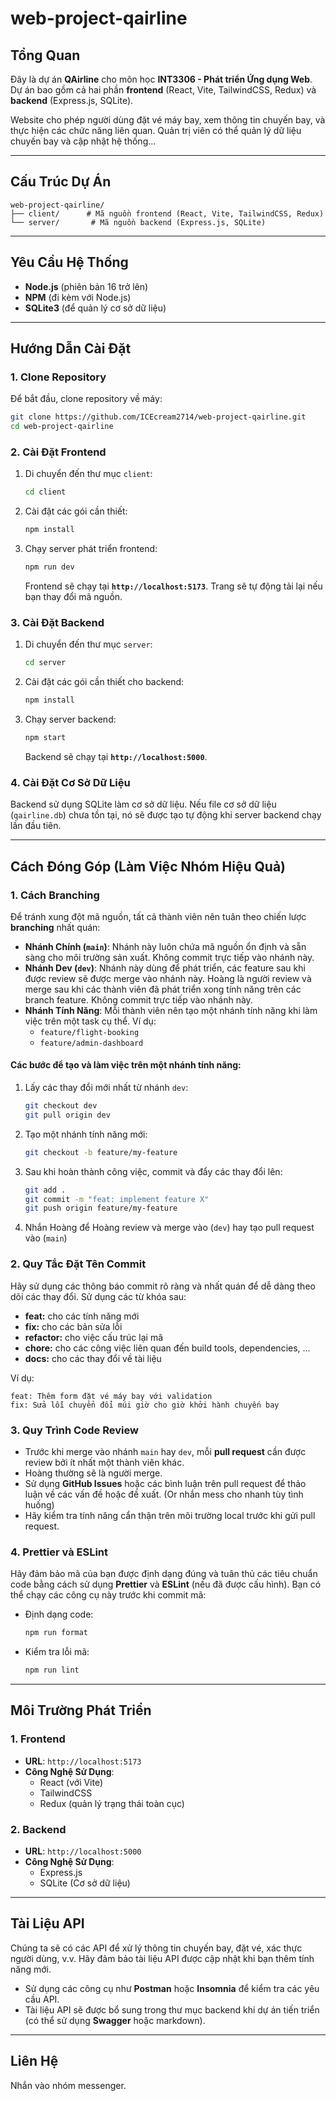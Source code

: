 # web-project-qairline

## Tổng Quan

Đây là dự án **QAirline** cho môn học **INT3306 - Phát triển Ứng dụng Web**. Dự án bao gồm cả hai phần **frontend** (React, Vite, TailwindCSS, Redux) và **backend** (Express.js, SQLite).

Website cho phép người dùng đặt vé máy bay, xem thông tin chuyến bay, và thực hiện các chức năng liên quan. Quản trị viên có thể quản lý dữ liệu chuyến bay và cập nhật hệ thống...

---

## Cấu Trúc Dự Án

```
web-project-qairline/
├── client/      # Mã nguồn frontend (React, Vite, TailwindCSS, Redux)
└── server/       # Mã nguồn backend (Express.js, SQLite)
```

---

## Yêu Cầu Hệ Thống

- **Node.js** (phiên bản 16 trở lên)
- **NPM** (đi kèm với Node.js)
- **SQLite3** (để quản lý cơ sở dữ liệu)

---

## Hướng Dẫn Cài Đặt

### 1. Clone Repository

Để bắt đầu, clone repository về máy:

```bash
git clone https://github.com/ICEcream2714/web-project-qairline.git
cd web-project-qairline
```

### 2. Cài Đặt Frontend

1. Di chuyển đến thư mục `client`:

   ```bash
   cd client
   ```

2. Cài đặt các gói cần thiết:

   ```bash
   npm install
   ```

3. Chạy server phát triển frontend:

   ```bash
   npm run dev
   ```

   Frontend sẽ chạy tại **`http://localhost:5173`**. Trang sẽ tự động tải lại nếu bạn thay đổi mã nguồn.

### 3. Cài Đặt Backend

1. Di chuyển đến thư mục `server`:

   ```bash
   cd server
   ```

2. Cài đặt các gói cần thiết cho backend:

   ```bash
   npm install
   ```

3. Chạy server backend:

   ```bash
   npm start
   ```

   Backend sẽ chạy tại **`http://localhost:5000`**.

### 4. Cài Đặt Cơ Sở Dữ Liệu

Backend sử dụng SQLite làm cơ sở dữ liệu. Nếu file cơ sở dữ liệu (`qairline.db`) chưa tồn tại, nó sẽ được tạo tự động khi server backend chạy lần đầu tiên.

---

## Cách Đóng Góp (Làm Việc Nhóm Hiệu Quả)

### 1. **Cách Branching**

Để tránh xung đột mã nguồn, tất cả thành viên nên tuân theo chiến lược **branching** nhất quán:

- **Nhánh Chính (`main`)**: Nhánh này luôn chứa mã nguồn ổn định và sẵn sàng cho môi trường sản xuất. Không commit trực tiếp vào nhánh này.
- **Nhánh Dev (`dev`)**: Nhánh này dùng để phát triển, các feature sau khi được review sẽ được merge vào nhánh này. Hoàng là người review và merge sau khi các thành viên đã phát triển xong tính năng trên các branch feature. Không commit trực tiếp vào nhánh này.
- **Nhánh Tính Năng**: Mỗi thành viên nên tạo một nhánh tính năng khi làm việc trên một task cụ thể. Ví dụ:
  - `feature/flight-booking`
  - `feature/admin-dashboard`

#### Các bước để tạo và làm việc trên một nhánh tính năng:

1. Lấy các thay đổi mới nhất từ nhánh `dev`:

   ```bash
   git checkout dev
   git pull origin dev
   ```

2. Tạo một nhánh tính năng mới:

   ```bash
   git checkout -b feature/my-feature
   ```

3. Sau khi hoàn thành công việc, commit và đẩy các thay đổi lên:

   ```bash
   git add .
   git commit -m "feat: implement feature X"
   git push origin feature/my-feature
   ```

4. Nhắn Hoàng để Hoàng review và merge vào (`dev`) hay tạo pull request vào (`main`)

### 2. **Quy Tắc Đặt Tên Commit**

Hãy sử dụng các thông báo commit rõ ràng và nhất quán để dễ dàng theo dõi các thay đổi. Sử dụng các từ khóa sau:

- **feat:** cho các tính năng mới
- **fix:** cho các bản sửa lỗi
- **refactor:** cho việc cấu trúc lại mã
- **chore:** cho các công việc liên quan đến build tools, dependencies, ...
- **docs:** cho các thay đổi về tài liệu

Ví dụ:

```
feat: Thêm form đặt vé máy bay với validation
fix: Sửa lỗi chuyển đổi múi giờ cho giờ khởi hành chuyến bay
```

### 3. **Quy Trình Code Review**

- Trước khi merge vào nhánh `main` hay `dev`, mỗi **pull request** cần được review bởi ít nhất một thành viên khác.
- Hoàng thường sẽ là người merge.
- Sử dụng **GitHub Issues** hoặc các bình luận trên pull request để thảo luận về các vấn đề hoặc đề xuất. (Or nhắn mess cho nhanh tùy tình huống)
- Hãy kiểm tra tính năng cẩn thận trên môi trường local trước khi gửi pull request.

### 4. **Prettier và ESLint**

Hãy đảm bảo mã của bạn được định dạng đúng và tuân thủ các tiêu chuẩn code bằng cách sử dụng **Prettier** và **ESLint** (nếu đã được cấu hình). Bạn có thể chạy các công cụ này trước khi commit mã:

- Định dạng code:

  ```bash
  npm run format
  ```

- Kiểm tra lỗi mã:
  ```bash
  npm run lint
  ```

---

## Môi Trường Phát Triển

### 1. **Frontend**

- **URL**: `http://localhost:5173`
- **Công Nghệ Sử Dụng**:
  - React (với Vite)
  - TailwindCSS
  - Redux (quản lý trạng thái toàn cục)

### 2. **Backend**

- **URL**: `http://localhost:5000`
- **Công Nghệ Sử Dụng**:
  - Express.js
  - SQLite (Cơ sở dữ liệu)

---

## Tài Liệu API

Chúng ta sẽ có các API để xử lý thông tin chuyến bay, đặt vé, xác thực người dùng, v.v. Hãy đảm bảo tài liệu API được cập nhật khi bạn thêm tính năng mới.

- Sử dụng các công cụ như **Postman** hoặc **Insomnia** để kiểm tra các yêu cầu API.
- Tài liệu API sẽ được bổ sung trong thư mục backend khi dự án tiến triển (có thể sử dụng **Swagger** hoặc markdown).

---

## Liên Hệ

Nhắn vào nhóm messenger.
